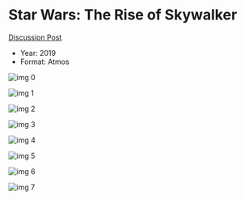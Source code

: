# Star Wars: The Rise of Skywalker

[Discussion Post](https://www.avsforum.com/threads/bass-eq-for-filtered-movies.2995212/post-59421590)

* Year: 2019
* Format: Atmos

![img 0](https://i.imgur.com/KnuKCSm.jpg)

![img 1](https://i.imgur.com/yIgX6w5.png)

![img 2](https://i.imgur.com/MSd2JcI.jpg)

![img 3](https://i.imgur.com/X1z2YPi.png)

![img 4](https://i.imgur.com/cm2BrDU.jpg)

![img 5](https://i.imgur.com/CkwH9Td.png)

![img 6](https://i.imgur.com/RnWyd0L.jpg)

![img 7](https://i.imgur.com/KXW5UVi.png)

